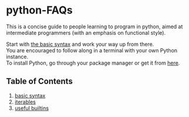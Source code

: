 # python-FAQs
This is a concise guide to people learning to program in python, aimed at intermediate programmers (with an emphasis on functional style).

Start with [the basic syntax](/1_basicsyntax.py) and work your way up from there.  
You are encouraged to follow along in a terminal with your own Python instance.  
To install Python, go through your package manager or get it from [here](https://www.python.org/downloads).

## Table of Contents
1. [basic syntax](basicsyntax)
2. [iterables](/2_iterables.py)
3. [useful builtins](/3_builtins.py)
